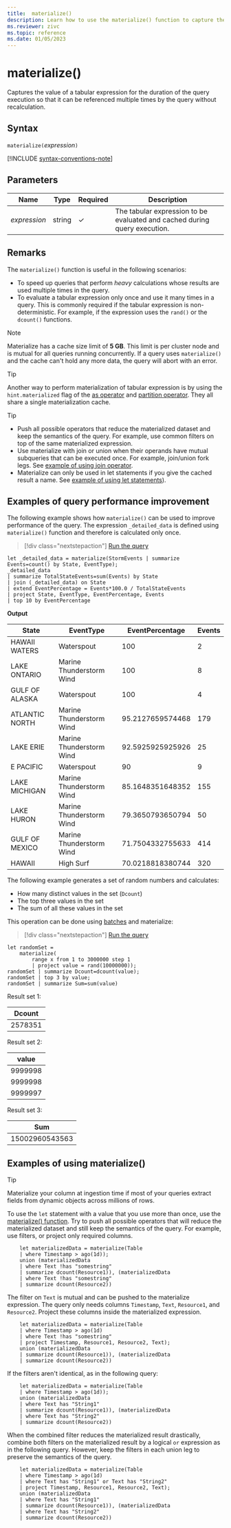 ```yaml
---
title:  materialize()
description: Learn how to use the materialize() function to capture the value of a tabular expression for reuse.
ms.reviewer: zivc
ms.topic: reference
ms.date: 01/05/2023
---
```

# materialize()

Captures the value of a tabular expression for the duration of the query execution so that it can be referenced multiple times by the query without recalculation.

## Syntax

`materialize(`*expression*`)`

[!INCLUDE [syntax-conventions-note](../../includes/syntax-conventions-note.md)]

## Parameters

| Name | Type | Required | Description |
|--|--|--|--|
| *expression* | string | &check; | The tabular expression to be evaluated and cached during query execution.|

## Remarks

The `materialize()` function is useful in the following scenarios:

* To speed up queries that perform *heavy* calculations whose results are used multiple times in the query.
* To evaluate a tabular expression only once and use it many times in a query. This is commonly required if the tabular expression is non-deterministic. For example, if the expression uses the `rand()` or the `dcount()` functions.

> [!NOTE]
> Materialize has a cache size limit of **5 GB**. This limit is per cluster node and is mutual for all queries running concurrently. If a query uses `materialize()` and the cache can't hold any more data, the query will abort with an error.

>[!TIP]
> Another way to perform materialization of tabular expression is by using the `hint.materialized` flag
> of the [as operator](as-operator.md) and [partition operator](partition-operator.md). They all share a
> single materialization cache.

>[!TIP]
>
>* Push all possible operators that reduce the materialized dataset and keep the semantics of the query. For example, use common filters on top of the same materialized expression.
>* Use materialize with join or union when their operands have mutual subqueries that can be executed once. For example, join/union fork legs. See [example of using join operator](#examples-of-query-performance-improvement).
>* Materialize can only be used in let statements if you give the cached result a name. See [example of using let statements](#examples-of-using-materialize)).

## Examples of query performance improvement

The following example shows how `materialize()` can be used to improve performance of the query.
The expression `_detailed_data` is defined using `materialize()` function and therefore is calculated only once.

> [!div class="nextstepaction"]
> <a href="https://dataexplorer.azure.com/clusters/help/databases/Samples?query=H4sIAAAAAAAAA2WPwQqDMAyG74LvkGMdstXz8Lj7QO/S2TAqtZUaxxx7+FUrOPXU8iffl0QjQSWRhNIoKylIQA6tIHRKaPVBVpB17e2Fhnr4Qj+0rXA+hxDltR0MsQQeIxTksTQUyrHD5BpHW3Uc/RtKS0LP0OLyJRa+q29CGqsMsK0qAWvWDnwTGhlG39HV/hFP9JcE3Snj/Mzhchg5sZ2zDdZ0WD/d65Zghsh2kPFpy13TDxDFARZQAQAA" target="_blank">Run the query</a>

```kusto
let _detailed_data = materialize(StormEvents | summarize Events=count() by State, EventType);
_detailed_data
| summarize TotalStateEvents=sum(Events) by State
| join (_detailed_data) on State
| extend EventPercentage = Events*100.0 / TotalStateEvents
| project State, EventType, EventPercentage, Events
| top 10 by EventPercentage
```

**Output**

|State|EventType|EventPercentage|Events|
|---|---|---|---|
|HAWAII WATERS|Waterspout|100|2|
|LAKE ONTARIO|Marine Thunderstorm Wind|100|8|
|GULF OF ALASKA|Waterspout|100|4|
|ATLANTIC NORTH|Marine Thunderstorm Wind|95.2127659574468|179|
|LAKE ERIE|Marine Thunderstorm Wind|92.5925925925926|25|
|E PACIFIC|Waterspout|90|9|
|LAKE MICHIGAN|Marine Thunderstorm Wind|85.1648351648352|155|
|LAKE HURON|Marine Thunderstorm Wind|79.3650793650794|50|
|GULF OF MEXICO|Marine Thunderstorm Wind|71.7504332755633|414|
|HAWAII|High Surf|70.0218818380744|320|

The following example generates a set of random numbers and calculates:

* How many distinct values in the set (`Dcount`)
* The top three values in the set
* The sum of all these values in the set

This operation can be done using [batches](batches.md) and materialize:

> [!div class="nextstepaction"]
> <a href="https://dataexplorer.azure.com/clusters/help/databases/Samples?query=H4sIAAAAAAAAA3WNQQqDMBBF94J3+Mu4M7gs2fUGniDVabEkToiT0hYP32gKQqF/k5nw5n1HgmjnkX2fJ4O6Qo63QnGybnqTKj9bMncjPHGN7KEhjK7dg0UoQB/kihD5ToPgYV2i7N06lC542zSnujpaVyzJextzG84Dp1nMuD9qv/6FhQM6XF7F/dfUJ2/y9nV8ADNWwIPoAAAA" target="_blank">Run the query</a>

```kusto
let randomSet = 
    materialize(
        range x from 1 to 3000000 step 1
        | project value = rand(10000000));
randomSet | summarize Dcount=dcount(value);
randomSet | top 3 by value;
randomSet | summarize Sum=sum(value)
```

Result set 1:  

|Dcount|
|---|
|2578351|

Result set 2:

|value|
|---|
|9999998|
|9999998|
|9999997|

Result set 3:

|Sum|
|---|
|15002960543563|

## Examples of using materialize()

> [!TIP]
> Materialize your column at ingestion time if most of your queries extract fields from dynamic objects across millions of rows.

To use the `let` statement with a value that you use more than once, use the [materialize() function](./materialize-function.md). Try to push all possible operators that will reduce the materialized dataset and still keep the semantics of the query. For example, use filters, or project only required columns.

<!-- csl: https://help.kusto.windows.net/Samples -->
```kusto
    let materializedData = materialize(Table
    | where Timestamp > ago(1d));
    union (materializedData
    | where Text !has "somestring"
    | summarize dcount(Resource1)), (materializedData
    | where Text !has "somestring"
    | summarize dcount(Resource2))
```

The filter on `Text` is mutual and can be pushed to the materialize expression.
The query only needs columns `Timestamp`, `Text`, `Resource1`, and `Resource2`. Project these columns inside the materialized expression.

<!-- csl: https://help.kusto.windows.net/Samples -->
```kusto
    let materializedData = materialize(Table
    | where Timestamp > ago(1d)
    | where Text !has "somestring"
    | project Timestamp, Resource1, Resource2, Text);
    union (materializedData
    | summarize dcount(Resource1)), (materializedData
    | summarize dcount(Resource2))
```

If the filters aren't identical, as in the following query:  

<!-- csl: https://help.kusto.windows.net/Samples -->
```kusto
    let materializedData = materialize(Table
    | where Timestamp > ago(1d));
    union (materializedData
    | where Text has "String1"
    | summarize dcount(Resource1)), (materializedData
    | where Text has "String2"
    | summarize dcount(Resource2))
 ```

When the combined filter reduces the materialized result drastically, combine both filters on the materialized result by a logical `or` expression as in the following query. However, keep the filters in each union leg to preserve the semantics of the query.

<!-- csl: https://help.kusto.windows.net/Samples -->
```kusto
    let materializedData = materialize(Table
    | where Timestamp > ago(1d)
    | where Text has "String1" or Text has "String2"
    | project Timestamp, Resource1, Resource2, Text);
    union (materializedData
    | where Text has "String1"
    | summarize dcount(Resource1)), (materializedData
    | where Text has "String2"
    | summarize dcount(Resource2))
```
